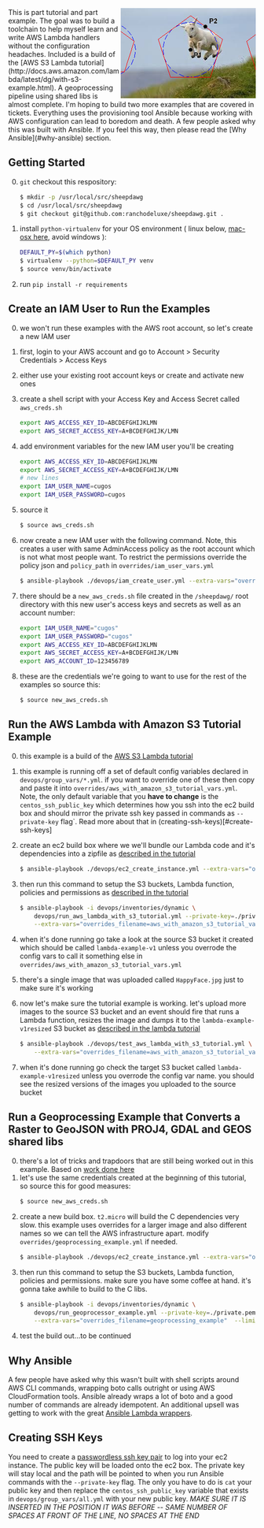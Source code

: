 
<img align="right" src="images/jump.jpg"/>
This is part tutorial and part example. The goal was to build a toolchain to help myself learn and write AWS Lambda handlers without the configuration headaches. Included is a build of the [AWS S3 Lambda tutorial](http://docs.aws.amazon.com/lambda/latest/dg/with-s3-example.html). A geoprocessing pipeline using shared libs is almost complete. I'm hoping to build two more examples that are covered in tickets. Everything uses the provisioning tool Ansible because working with AWS configuration can lead to boredom and death. A few people asked why this was built with Ansible. If you feel this way, then please read the [Why Ansible](#why-ansible) section.

## Getting Started
0. `git` checkout this respository:

    ```bash
    $ mkdir -p /usr/local/src/sheepdawg
    $ cd /usr/local/src/sheepdawg
    $ git checkout git@github.com:ranchodeluxe/sheepdawg.git .
    ```
0. install `python-virtualenv` for your OS environment ( linux below, [mac-osx here](http://www.marinamele.com/2014/05/install-python-virtualenv-virtualenvwrapper-mavericks.html), avoid windows ):

    ```bash
    DEFAULT_PY=$(which python)
    $ virtualenv --python=$DEFAULT_PY venv
    $ source venv/bin/activate
    ```
0. run `pip install -r requirements`

## Create an IAM User to Run the Examples
0. we won't run these examples with the AWS root account, so let's create a new IAM user
0. first, login to your AWS account and go to Account > Security Credentials > Access Keys
0. either use your existing root account keys or create and activate new ones
0. create a shell script with your Access Key and Access Secret called `aws_creds.sh`

    ```bash
    export AWS_ACCESS_KEY_ID=ABCDEFGHIJKLMN
    export AWS_SECRET_ACCESS_KEY=A+BCDEFGHIJK/LMN
    ```

0. add environment variables for the new IAM user you'll be creating

    ```bash
    export AWS_ACCESS_KEY_ID=ABCDEFGHIJKLMN
    export AWS_SECRET_ACCESS_KEY=A+BCDEFGHIJK/LMN
    # new lines
    export IAM_USER_NAME=cugos
    export IAM_USER_PASSWORD=cugos
    ```
0. source it

    ```bash
    $ source aws_creds.sh
    ```
0. now create a new IAM user with the following command. Note, this creates a user with same AdminAccess policy as the root account which is not what most people want. To restrict the permissions override the policy json and `policy_path` in `overrides/iam_user_vars.yml`

    ```bash
    $ ansible-playbook ./devops/iam_create_user.yml --extra-vars="overrides_filename=iam_users"
    ```
0. there should be a `new_aws_creds.sh` file created in the `/sheepdawg/` root directory with this new user's access keys and secrets as well as an account number:

    ```bash
    export IAM_USER_NAME="cugos"
    export IAM_USER_PASSWORD="cugos"
    export AWS_ACCESS_KEY_ID=ABCDEFGHIJKLMN
    export AWS_SECRET_ACCESS_KEY=A+BCDEFGHIJK/LMN
    export AWS_ACCOUNT_ID=123456789
    ```
0. these are the credentials we're going to want to use for the rest of the examples so source this:

    ```bash
    $ source new_aws_creds.sh
    ```

## Run the AWS Lambda with Amazon S3 Tutorial Example
0. this example is a build of the [AWS S3 Lambda tutorial](http://docs.aws.amazon.com/lambda/latest/dg/with-s3-example.html)
0. this example is running off a set of default config variables declared in `devops/group_vars/*.yml`. if you want to override one of these then copy and paste it into `overrides/aws_with_amazon_s3_tutorial_vars.yml`. Note, the only default variable that you **have to change** is the `centos_ssh_public_key` which determines how you ssh into the ec2 build box and should mirror the private ssh key passed in commands as `--private-key` flag`. Read more about that in (creating-ssh-keys)[#create-ssh-keys]
0. create an ec2 build box where we we'll bundle our Lambda code and it's dependencies into a zipfile as [described in the tutorial](http://docs.aws.amazon.com/lambda/latest/dg/with-s3-example-deployment-pkg.html)
    ```bash
    $ ansible-playbook ./devops/ec2_create_instance.yml --extra-vars="overrides_filename=aws_with_amazon_s3_tutorial_vars"
    ```
0. then run this command to setup the S3 buckets, Lambda function, policies and permissions as [described in the tutorial](http://docs.aws.amazon.com/lambda/latest/dg/with-s3-example-deployment-pkg.html)

    ```bash
    $ ansible-playbook -i devops/inventories/dynamic \
        devops/run_aws_lambda_with_s3_tutorial.yml --private-key=./private.pem -u ec2-user \
        --extra-vars="overrides_filename=aws_with_amazon_s3_tutorial_vars" --limit="tag_Name_tutorial*ec2"
    ```
0. when it's done running go take a look at the source S3 bucket it created which should be called `lambda-example-v1` unless you overrode the config vars to call it something else in `overrides/aws_with_amazon_s3_tutorial_vars.yml`
0. there's a single image that was uploaded called `HappyFace.jpg` just to make sure it's working
0. now let's make sure the tutorial example is working. let's upload more images to the source S3 bucket and an event should fire that runs a Lambda function, resizes the image and dumps it to the `lambda-example-v1resized` S3 bucket as [described in the lambda tutorial](http://docs.aws.amazon.com/lambda/latest/dg/with-s3-example-configure-event-source.html)

    ```bash
    $ ansible-playbook ./devops/test_aws_lambda_with_s3_tutorial.yml \
        --extra-vars="overrides_filename=aws_with_amazon_s3_tutorial_vars"
    ```
0. when it's done running go check the target S3 bucket called `lambda-example-v1resized` unless you overrode the config var name. you should see the resized versions of the images you uploaded to the source bucket

## Run a Geoprocessing Example that Converts a Raster to GeoJSON with PROJ4, GDAL and GEOS shared libs
0. there's a lot of tricks and trapdoors that are still being worked out in this example. Based on [work done here](http://www.perrygeo.com/running-python-with-compiled-code-on-aws-lambda.html)
0. let's use the same credentials created at the beginning of this tutorial, so source this for good measures:
    ```bash
    $ source new_aws_creds.sh
    ```
0. create a new build box. `t2.micro` will build the C dependencies very slow. this example uses overrides for a larger image and also different names so we can tell the AWS infrastructure apart. modify `overrides/geoprocessing_example.yml` if needed.
    ```bash
    $ ansible-playbook ./devops/ec2_create_instance.yml --extra-vars="overrides_filename=geoprocessing_example"
    ```
0. then run this command to setup the S3 buckets, Lambda function, policies and permissions. make sure you have some coffee at hand. it's gonna take awhile to build to the C libs.
    ```bash
    $ ansible-playbook -i devops/inventories/dynamic \
        devops/run_geoprocessor_example.yml --private-key=./private.pem -u ec2-user \
        --extra-vars="overrides_filename=geoprocessing_example"  --limit="tag_Name_geoprocess*ec2"
    ```
0. test the build out...to be continued

## Why Ansible
A few people have asked why this wasn't built with shell scripts around AWS CLI commands, wrapping boto calls outright or using AWS CloudFormation tools. Ansible already wraps a lot of boto and a good number of commands are already idempotent. An additional upsell was getting to work with the great [Ansible Lambda wrappers](https://github.com/pjodouin/ansible-lambda).

## Creating SSH Keys
You need to create a [passwordless ssh key pair](http://www.linuxproblem.org/art_9.html) to log into your ec2 instance. The public key will be loaded onto the ec2 box. The private key will stay local and the path will be pointed to when you run Ansible commands with the `--private-key` flag. The only you have to do is `cat` your public key and then replace the  `centos_ssh_public_key` variable that exists in `devops/group_vars/all.yml` with your new public key. *MAKE SURE IT IS INSERTED IN THE POSITION IT WAS BEFORE -- SAME NUMBER OF SPACES AT FRONT OF THE LINE, NO SPACES AT THE END*

